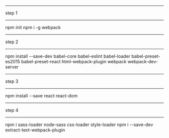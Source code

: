 *******
step 1 
*******
npm init
npm i -g webpack

*******
step 2
*******
npm install --save-dev babel-core babel-eslint babel-loader babel-preset-es2015 babel-preset-react html-webpack-plugin webpack webpack-dev-server


*******
step 3
*******
npm install --save react react-dom

*******
step 4
*******
npm i sass-loader node-sass css-loader style-loader
npm i --save-dev extract-text-webpack-plugin